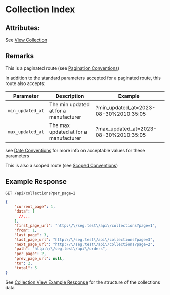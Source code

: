 # Collection Index

## Attributes:

See [View Collection](VIEW.md)

## Remarks

This is a paginated route (see [Pagination Conventions](../../CONVENTIONS.md#pagination-conventions))

In addition to the standard parameters accepted for a paginated route, this route also accepts:

| Parameter        | Description                             | Example                                 |
|------------------|-----------------------------------------|-----------------------------------------|
| `min_updated_at` | The min updated at for a manufacturer   | ?min_updated_at=2023-08-30%2010:35:05   |
| `max_updated_at` | The max updated at for a manufacturer   | ?max_updated_at=2023-08-30%2010:35:05   |

see [Date Conventions](../../CONVENTIONS.md#date-conventions) for more info on acceptable values for these parameters

This is also a scoped route (see [Scoped Conventions](../../CONVENTIONS.md#scoped-conventions))

## Example Response

```http request
GET /api/collections?per_page=2
```

```json lines
{
    "current_page": 1,
    "data": [
      //...
    ],
    "first_page_url": "http:\/\/seg.test\/api\/collections?page=1",
    "from": 1,
    "last_page": 3,
    "last_page_url": "http:\/\/seg.test\/api\/collections?page=3",
    "next_page_url": "http:\/\/seg.test\/api\/collections?page=2",
    "path": "http:\/\/seg.test\/api\/orders",
    "per_page": 2,
    "prev_page_url": null,
    "to": 2,
    "total": 5
}
```

See [Collection View Example Response](./VIEW.md#example-response) for the structure of the collections data


